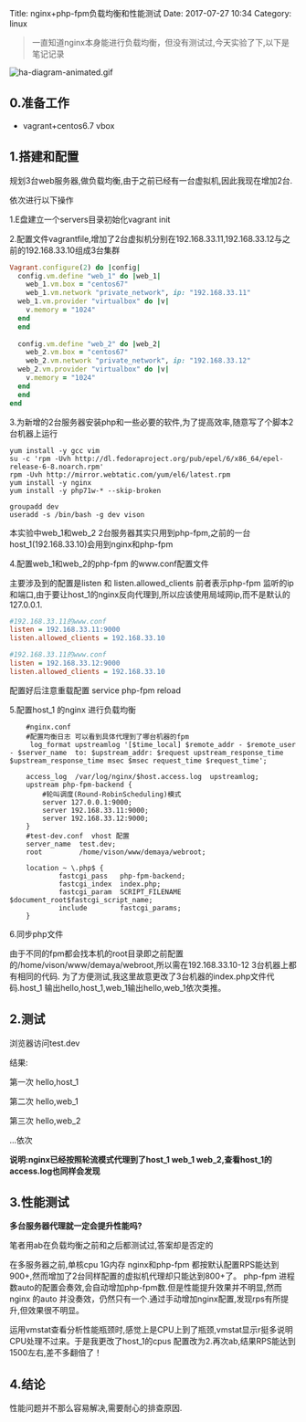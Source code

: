 Title: nginx+php-fpm负载均衡和性能测试
Date: 2017-07-27 10:34
Category: linux

>一直知道nginx本身能进行负载均衡，但没有测试过,今天实验了下,以下是笔记记录


![ha-diagram-animated.gif](http://upload-images.jianshu.io/upload_images/4033700-43fb0e352f9bb7e7.gif?imageMogr2/auto-orient/strip)


## 0.准备工作

- vagrant+centos6.7 vbox

## 1.搭建和配置

规划3台web服务器,做负载均衡,由于之前已经有一台虚拟机,因此我现在增加2台.

依次进行以下操作

1.E盘建立一个servers目录初始化vagrant init

2.配置文件vagrantfile,增加了2台虚拟机分别在192.168.33.11,192.168.33.12与之前的192.168.33.10组成3台集群

```ruby
Vagrant.configure(2) do |config|
  config.vm.define "web_1" do |web_1|
    web_1.vm.box = "centos67"
    web_1.vm.network "private_network", ip: "192.168.33.11"
  web_1.vm.provider "virtualbox" do |v|
    v.memory = "1024"
  end
  end
   
  config.vm.define "web_2" do |web_2|
    web_2.vm.box = "centos67"
    web_2.vm.network "private_network", ip: "192.168.33.12"
  web_2.vm.provider "virtualbox" do |v|
    v.memory = "1024"
  end
  end
end
```
3.为新增的2台服务器安装php和一些必要的软件,为了提高效率,随意写了个脚本2台机器上运行

```shell
yum install -y gcc vim
su -c 'rpm -Uvh http://dl.fedoraproject.org/pub/epel/6/x86_64/epel-release-6-8.noarch.rpm'
rpm -Uvh http://mirror.webtatic.com/yum/el6/latest.rpm
yum install -y nginx
yum install -y php71w-* --skip-broken

groupadd dev
useradd -s /bin/bash -g dev vison
```
本实验中web_1和web_2 2台服务器其实只用到php-fpm,之前的一台host_1(192.168.33.10)会用到nginx和php-fpm

4.配置web_1和web_2的php-fpm 的www.conf配置文件

主要涉及到的配置是listen 和 listen.allowed_clients
前者表示php-fpm 监听的ip 和端口,由于要让host_1的nginx反向代理到,所以应该使用局域网ip,而不是默认的127.0.0.1.

```ini
#192.168.33.11的www.conf
listen = 192.168.33.11:9000
listen.allowed_clients = 192.168.33.10

#192.168.33.11的www.conf
listen = 192.168.33.12:9000
listen.allowed_clients = 192.168.33.10
```
配置好后注意重载配置 service php-fpm reload

5.配置host_1 的nginx 进行负载均衡

```nginx
    #nginx.conf
    #配置均衡日志 可以看到具体代理到了哪台机器的fpm
     log_format upstreamlog '[$time_local] $remote_addr - $remote_user - $server_name  to: $upstream_addr: $request upstream_response_time $upstream_response_time msec $msec request_time $request_time';

    access_log  /var/log/nginx/$host.access.log  upstreamlog;
    upstream php-fpm-backend {
        #轮叫调度(Round-RobinScheduling)模式
        server 127.0.0.1:9000;
        server 192.168.33.11:9000;
        server 192.168.33.12:9000;
    }
    #test-dev.conf  vhost 配置
    server_name  test.dev;
    root         /home/vison/www/demaya/webroot;

    location ~ \.php$ {
            fastcgi_pass   php-fpm-backend;
            fastcgi_index  index.php;
            fastcgi_param  SCRIPT_FILENAME  $document_root$fastcgi_script_name;
            include        fastcgi_params;
    }
```

6.同步php文件

由于不同的fpm都会找本机的root目录即之前配置的/home/vison/www/demaya/webroot,所以需在192.168.33.10-12 3台机器上都有相同的代码. 为了方便测试,我这里故意更改了3台机器的index.php文件代码.host_1 输出hello,host_1,web_1输出hello,web_1依次类推。

## 2.测试

浏览器访问test.dev

结果:

第一次 hello,host_1

第二次 hello,web_1

第三次 hello,web_2

...依次

**说明:nginx已经按照轮流模式代理到了host_1 web_1 web_2,查看host_1的access.log也同样会发现**

## 3.性能测试

**多台服务器代理就一定会提升性能吗?**

笔者用ab在负载均衡之前和之后都测试过,答案却是否定的

在多服务器之前,单核cpu 1G内存 nginx和php-fpm 都按默认配置RPS能达到900+,然而增加了2台同样配置的虚拟机代理却只能达到800+了。
php-fpm 进程数auto的配置会奏效,会自动增加php-fpm数.但是性能提升效果并不明显,然而nginx 的auto 并没奏效，仍然只有一个.通过手动增加nginx配置,发现rps有所提升,但效果很不明显。

运用vmstat查看分析性能瓶颈时,感觉上是CPU上到了瓶颈,vmstat显示r挺多说明CPU处理不过来。于是我更改了host_1的cpus 配置改为2.再次ab,结果RPS能达到1500左右,差不多翻倍了！

## 4.结论

性能问题并不那么容易解决,需要耐心的排查原因.